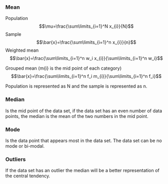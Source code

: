 ### Mean
Population
$$\mu=\frac{\sum\limits_{i=1}^N x_{i}}{N}$$
Sample
$$\bar{x}=\frac{\sum\limits_{i=1}^n x_{i}}{n}$$
Weighted mean
$$\bar{x}=\frac{\sum\limits_{i=1}^n w_i x_{i}}{\sum\limits_{i=1}^n w_i}$$

Grouped mean (m{i} is the mid point of each category)
$$\bar{x}=\frac{\sum\limits_{i=1}^n f_i m_{i}}{\sum\limits_{i=1}^n f_i}$$

Population is represented as N and the sample is represented as n.

### Median
Is the mid point of the data set, if the data set has an even number of data points, the median is the mean of the two numbers in the mid point.

### Mode
Is the data point that appears most in the data set. The data set can be no mode or bi-modal.


### Outliers
If the data set has an outlier the median will be a better representation of the central tendency.